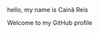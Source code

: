 hello, my name is Cainã Reis

Welcome to my GitHub profile

<i class="devicon-python-plain-wordmark"></i>
